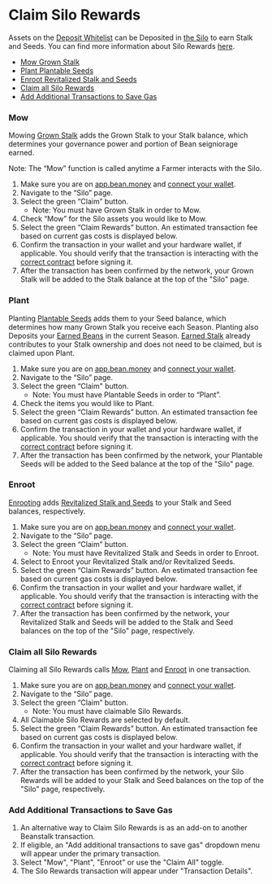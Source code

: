 # Claim Silo Rewards

Assets on the [Deposit Whitelist](../../farm/silo.md#deposit-whitelist) can be Deposited in [the Silo](../../farm/silo.md) to earn Stalk and Seeds. You can find more information about Silo Rewards [here](../../farm/silo.md#silo-rewards).

* [Mow Grown Stalk](claim-rewards.md#mow)
* [Plant Plantable Seeds](claim-rewards.md#plant)
* [Enroot Revitalized Stalk and Seeds](claim-rewards.md#enroot)
* [Claim all Silo Rewards](claim-rewards.md#undefined)
* [Add Additional Transactions to Save Gas](claim-rewards.md#add-additional-transactions-to-save-gas)

### Mow

Mowing [Grown Stalk](../../protocol/glossary.md#grown-stalk) adds the Grown Stalk to your Stalk balance, which determines your governance power and portion of Bean seigniorage earned.

Note: The “Mow” function is called anytime a Farmer interacts with the Silo.

1. Make sure you are on [app.bean.money](https://app.bean.money/) and [connect your wallet](../getting-started/connect-wallet.md).
2. Navigate to the “Silo” page.
3. Select the green “Claim” button.
   * Note: You must have Grown Stalk in order to Mow.
4. Check “Mow” for the Silo assets you would like to Mow.
5. Select the green “Claim Rewards” button. An estimated transaction fee based on current gas costs is displayed below.
6. Confirm the transaction in your wallet and your hardware wallet, if applicable. You should verify that the transaction is interacting with the [correct contract](../../protocol/contracts.md) before signing it.
7. After the transaction has been confirmed by the network, your Grown Stalk will be added to the Stalk balance at the top of the "Silo" page.

### Plant

Planting [Plantable Seeds](../../protocol/glossary.md#plantable-seeds) adds them to your Seed balance, which determines how many Grown Stalk you receive each Season. Planting also Deposits your [Earned Beans](../../protocol/glossary.md#earned-beans) in the current Season. [Earned Stalk](../../protocol/glossary.md#earned-stalk) already contributes to your Stalk ownership and does not need to be claimed, but is claimed upon Plant.

1. Make sure you are on [app.bean.money](https://app.bean.money/) and [connect your wallet](../getting-started/connect-wallet.md).
2. Navigate to the “Silo” page.
3. Select the green “Claim" button.
   * Note: You must have Plantable Seeds in order to “Plant”.
4. Check the items you would like to Plant.
5. Select the green “Claim Rewards” button. An estimated transaction fee based on current gas costs is displayed below.
6. Confirm the transaction in your wallet and your hardware wallet, if applicable. You should verify that the transaction is interacting with the [correct contract](../../protocol/contracts.md) before signing it.
7. After the transaction has been confirmed by the network, your Plantable Seeds will be added to the Seed balance at the top of the "Silo" page.

### Enroot

[Enrooting](../../protocol/glossary.md#enroot) adds [Revitalized Stalk and Seeds](../../farm/barn.md#revitalized-assets) to your Stalk and Seed balances, respectively.

1. Make sure you are on [app.bean.money](https://app.bean.money/) and [connect your wallet](../getting-started/connect-wallet.md).
2. Navigate to the “Silo” page.
3. Select the green “Claim” button.
   * Note: You must have Revitalized Stalk and Seeds in order to Enroot.
4. Select to Enroot your Revitalized Stalk and/or Revitalized Seeds.
5. Select the green “Claim Rewards” button. An estimated transaction fee based on current gas costs is displayed below.
6. Confirm the transaction in your wallet and your hardware wallet, if applicable. You should verify that the transaction is interacting with the [correct contract](../../protocol/contracts.md) before signing it.
7. After the transaction has been confirmed by the network, your Revitalized Stalk and Seeds will be added to the Stalk and Seed balances on the top of the "Silo" page, respectively.

### Claim all Silo Rewards <a href="#claim-all" id="claim-all"></a>

Claiming all Silo Rewards calls [Mow](claim-rewards.md#mow), [Plant](claim-rewards.md#plant) and [Enroot](claim-rewards.md#enroot) in one transaction.

1. Make sure you are on [app.bean.money](https://app.bean.money/) and [connect your wallet](../getting-started/connect-wallet.md).
2. Navigate to the “Silo” page.
3. Select the green “Claim” button.
   * Note: You must have claimable Silo Rewards.
4. All Claimable Silo Rewards are selected by default.
5. Select the green “Claim Rewards” button. An estimated transaction fee based on current gas costs is displayed below.
6. Confirm the transaction in your wallet and your hardware wallet, if applicable. You should verify that the transaction is interacting with the [correct contract](../../protocol/contracts.md) before signing it.
7. After the transaction has been confirmed by the network, your Silo Rewards will be added to your Stalk and Seed balances on the top of the "Silo" page, respectively.

### Add Additional Transactions to Save Gas

1. An alternative way to Claim Silo Rewards is as an add-on to another Beanstalk transaction.
2. If eligible, an "Add additional transactions to save gas" dropdown menu will appear under the primary transaction.
3. Select "Mow", "Plant", "Enroot" or use the "Claim All" toggle.
4. The Silo Rewards transaction will appear under "Transaction Details".
